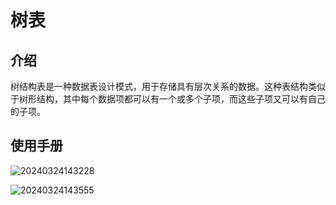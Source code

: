 # 树表

<PluginInfo name="collection-tree"></PluginInfo>

## 介绍

树结构表是一种数据表设计模式，用于存储具有层次关系的数据。这种表结构类似于树形结构，其中每个数据项都可以有一个或多个子项，而这些子项又可以有自己的子项。

## 使用手册

![20240324143228](https://static-docs.nocobase.com/20240324143228.png)

![20240324143555](https://static-docs.nocobase.com/20240324143555.png)